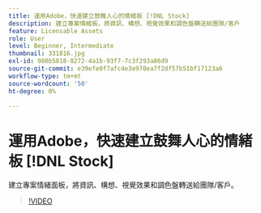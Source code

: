 ```yaml
---
title: 運用Adobe，快速建立鼓舞人心的情緒板 [!DNL Stock]
description: 建立專案情緒板，將資訊、構想、視覺效果和調色盤轉送給團隊/客戶
feature: Licensable Assets
role: User
level: Beginner, Intermediate
thumbnail: 331816.jpg
exl-id: 980b5818-8272-4a1b-93f7-7c3f293a86d9
source-git-commit: e39efe0f7afc4e3e970ea7f2df57b51bf17123a6
workflow-type: tm+mt
source-wordcount: '50'
ht-degree: 0%

---
```


# 運用Adobe，快速建立鼓舞人心的情緒板 [!DNL Stock]

建立專案情緒面板，將資訊、構想、視覺效果和調色盤轉送給團隊/客戶。

>[!VIDEO](https://video.tv.adobe.com/v/331816?hidetitle=true)
